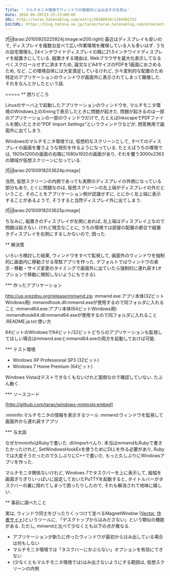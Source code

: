 ```yaml
---
Title: ' マルチモニタ環境でウィンドウが画面外にはみ出すのを防止'
Date: 2010-09-20T23:25:21+09:00
URL: http://tarao.hatenablog.com/entry/20100920/1284992721
EditURL: https://blog.hatena.ne.jp/tarao/tarao.hatenablog.com/atom/entry/6653586347149236211
---
```


[f:id:tarao:20100920225924j:image:w200:right]
最近はディスプレイも安いので, ディスプレイを複数台並べて広い作業環境を確保している人も多いはず. うちの自宅環境も, 24インチワイドディスプレイの隣に21.5インチワイドディスプレイを縦置きにしている. 縦置きする理由は, Webブラウザを最大化表示してなるべくスクロールせずに済ますため, 論文などA4サイズのPDFを1画面におさめるため, など. この環境自体には大変満足しているけれど, 少々変則的な配置のため特定のアプリケーションのウィンドウが画面外に表示されてしまって難儀した. それをなんとかしたという話.


=====
** 困りどころ

Linuxのサーバ上で起動したアプリケーションのウィンドウを, マルチモニタ環境のWindows上のXmingで表示したときに問題が起きた. 問題が起きるのは一部のアプリケーションの一部のウィンドウだけで, たとえばInkscapeでPDFファイルを開いたときの"PDF Import Settings"というウィンドウなどが, 問答無用で画面外に出てしまう.

Windowsのマルチモニタ環境では, 仮想的なスクリーンとして, すべてのディスプレイの画面を覆うような矩形を作るようになっている. たとえばうちの環境では, 1920x1200の画面の右隣に1080x1920の画面があり, それを覆う3000x2363の領域が仮想スクリーンになっている.

[f:id:tarao:20100918203624p:image]

当然, 仮想スクリーンの内側であっても実際のディスプレイの外側になっている部分もあり, とくに問題なのは, 仮想スクリーンの左上端がディスプレイの外だということ. そのことをアプリケーション側が認識せずに, とにかく左上端に表示することがあるようで, そうすると当然ディスプレイ外に出てしまう.

[f:id:tarao:20100918203625p:image]

ちなみに, 縦置きのディスプレイが左側にあれば, 左上端はディスプレイ上なので問題は起きない. けれど残念なことに, うちの環境では部屋の配置の都合で縦置きディスプレイを右側にするしかないので, 困った.

** 解決策

いろいろ検討した結果, ウィンドウをすべて監視して, 画面外のウィンドウを強制的に画面内に移動させる常駐アプリを作った. デフォルトではウィンドウの表示・移動・サイズ変更のタイミングで画面外に出ていたら強制的に連れ戻す(オプションで移動に関知しないようにもできる).

*** 作ったアプリケーション

http://up.orezdnu.org/release/mmwnd.zip
:mmwnd.exe:アプリ本体(32ビットWindows用)
:mmwndhook.dll:mmwnd.exeが使用するので同フォルダに入れること
:mmwnd64.exe:アプリ本体(64ビットWindows用)
:mmwndhook64.dll:mmwnd64.exeが使用するので同フォルダに入れること
:README.ja.txt:使い方

64ビットのWindowsで64ビット/32ビットどちらのアプリケーションも監視してほしい場合はmmwnd.exeとmmwnd64.exeの両方を起動しておけば可能.

*** テスト環境

- Windows XP Professional SP3 (32ビット)
- Windows 7 Home Premium (64ビット)

Windows Vistaはテストできなくもないけれど面倒なので確認していない. たぶん動く.

*** ソースコード

[http://github.com/tarao/windows-mmtools:embed]

:mminfo:マルチモニタの情報を表示するツール
:mmwnd:ウィンドウを監視して画面外から連れ戻すアプリ

*** 与太話

なぜかmminfoはRubyで書いた. dl/importべんり. 本当はmmwndもRubyで書きたかったけれど, SetWindowsHookExを使うためにDLLを作る必要があり, Rubyでは大変そうだったので久しぶりにC++で書いた. もっと久しぶりにWindowsアプリを作った.

マルチモニタ関係ないけれど, Windows 7でタスクバーを上に表示して, 縦幅を画面ぎりぎりいっぱいに設定しておいたPuTTYを起動すると, タイトルバーがタスクバーの裏に隠れてしまって困ったりしたので, それも解消されて地味に嬉しい.

** 事前に調べたこと

実は, ウィンドウ同士をぴったりくっつけて並べるMagnetWindow (<a href="http://www.vector.co.jp/soft/winnt/util/se175660.html">Vector</a>, <a href="http://3rdproject.mine.nu/">作者サイト</a>)というツールに, 「デスクトップからはみださない」という類似の機能がある. ただし, mmwndと比べて少なくとも以下の点が異なる.

- アプリケーションが新たに作ったウィンドウが最初からはみ出している場合は何もしない
- マルチモニタ環境では「タスクバーにかぶらない」オプションを有効にできない
- (少なくともマルチモニタ環境では)はみ出さないようにする範囲は, 仮想スクリーンの内側
